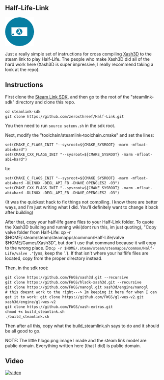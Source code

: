 ## Half-Life-Link

![alt text](https://raw.githubusercontent.com/zeroxthreef/Half-Link/master/hlogo.png)

Just a really simple set of instructions for cross compiling [Xash3D](https://github.com/FWGS/xash3d) to the steam link to play Half-Life. The people who make Xash3D did all of the hard work here (Xash3D is super impressive, I really recommend taking a look at the repo).

## Instructions

First clone the [Steam Link SDK](https://github.com/ValveSoftware/steamlink-sdk), and then go to the root of the "steamlink-sdk" directory and clone this repo.
```
cd steamlink-sdk
git clone https://github.com/zeroxthreef/Half-Link.git
```

You then need to run ``source setenv.sh`` in the sdk root.

Next, modify the "toolchain/steamlink-toolchain.cmake" and set the lines:
```
set(CMAKE_C_FLAGS_INIT "--sysroot=${CMAKE_SYSROOT} -marm -mfloat-abi=hard")
set(CMAKE_CXX_FLAGS_INIT "--sysroot=${CMAKE_SYSROOT} -marm -mfloat-abi=hard")
```

to:
```
set(CMAKE_C_FLAGS_INIT "--sysroot=${CMAKE_SYSROOT} -marm -mfloat-abi=hard -DLINUX -DEGL_API_FB -DHAVE_OPENGLES2 -O3")
set(CMAKE_CXX_FLAGS_INIT "--sysroot=${CMAKE_SYSROOT} -marm -mfloat-abi=hard -DLINUX -DEGL_API_FB -DHAVE_OPENGLES2 -O3")
```

(It was the quickest hack to fix things not compiling. I know there are better ways, and I'm just writing what I did. You'll definitely want to change it back after building)

After that, copy your half-life game files to your Half-Link folder. To quote the Xash3D building and running wiki(dont run this, im just quoting), "Copy valve folder from Half-Life: cp -r $HOME/.steam/steam/steamapps/common/Half-Life/valve $HOME/Games/Xash3D", but don't use that command because it will copy to the wrong place. Do``cp -r $HOME/.steam/steam/steamapps/common/Half-Life/valve ."``(yes, keep the '.'). If that isn't where your halflife files are located, copy from the proper directory instead.

Then, in the sdk root:

```
git clone https://github.com/FWGS/xash3d.git --recursive
git clone https://github.com/FWGS/hlsdk-xash3d.git --recursive
git clone https://github.com/FWGS/nanogl.git xash3d/engine/nanogl
# this doesnt work to the right---> Im keeping it here for when I can get it to work: git clone https://github.com/FWGS/gl-wes-v2.git xash3d/engine/gl-wes-v2
git clone https://github.com/FWGS/xash-extras.git
chmod +x build_steamlink.sh
./build_steamlink.sh
```

Then after all this, copy what the build_steamlink.sh says to do and it should be all good to go.


NOTE: The little hlogo.png image I made and the steam link model are public domain. Everything written here (that I did) is public domain.

## Video

[![video](https://img.youtube.com/vi/6_zFMW8d-k4/0.jpg)](https://www.youtube.com/watch?v=6_zFMW8d-k4)
